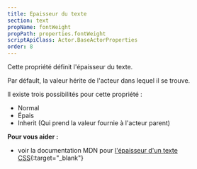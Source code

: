```yaml
---
title: Epaisseur du texte
section: text
propName: fontWeight
propPath: properties.fontWeight
scriptApiClass: Actor.BaseActorProperties
order: 8
---
```

Cette propriété définit l'épaisseur du texte.

Par défault, la valeur hérite de l'acteur dans lequel il se trouve.

Il existe trois possibilités pour cette propriété :
 - Normal
 - Épais
 - Inherit (Qui prend la valeur fournie à l'acteur parent)

**Pour vous aider :**
- voir la documentation MDN pour [l'épaisseur d'un texte CSS](https://developer.mozilla.org/fr/docs/Web/CSS/font-weight){:target="_blank"}